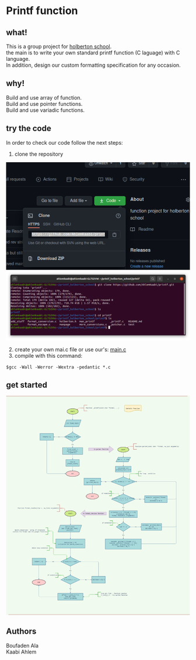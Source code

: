 # Printf function

## what!
This is a group project for [holberton school](https://www.holbertonschool.com/tn/en/).<br>
the main is to write your own standard printf function (C laguage) with C language.<br>
In addition, design our custom formatting specification for any occasion.
## why!
Build and use array of function.<br>
Build and use pointer functions.<br>
Build and use variadic functions.

## try the code
In order to check our code follow the next steps:
1. clone the repository
<img src = "image/Screenshot from 2021-03-16 15-42-33.png">
<img src = "image/Screenshot from 2021-03-16 15-44-56.png">

2. create your own mai.c file or use our's:
[main.c](../main/test/main.c)
3. compile with this command:
```
$gcc -Wall -Werror -Wextra -pedantic *.c
```
## get started
<img src = "image/flowchart.png"><br>
## Authors
Boufaden Ala<br>
Kaabi Ahlem
